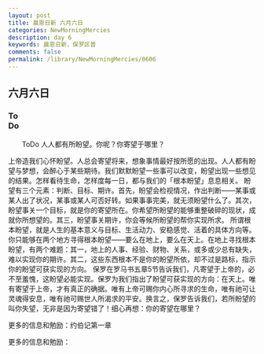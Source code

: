 ```yaml
---
layout: post
title: 晨恩日新 六月六日
categories: NewMorningMercies
description: day 6
keywords: 晨恩日新，保罗区普
comments: false
permalink: /library/NewMorningMercies/0606
---
```


## 六月六日

### To <br> Do

&emsp;&emsp;ToDo
人人都有所盼望。你呢？你寄望于哪里？
 
上帝造我们心怀盼望。人总会寄望将来，想象事情最好按所愿的出现。人人都有盼望与梦想，会醉心于某些期待。我们默默盼望一些事可以改变，盼望出现一些想见的结果。怎样看待生命，怎样度每一日，都与我们的「根本盼望」息息相关。
盼望有三个元素：判断、目标、期许。首先，盼望会检视情况，作出判断——某事或某人出了状况，某事或某人可否好转。如果事事完美，就无须盼望什么了。其次，盼望事关一个目标，就是你的寄望所在。你希望所盼望的能够重整破碎的现状，成就你所想望的。其三，盼望事关期许，你会等候所盼望的帮你实现所求。
所谓根本盼望，就是人生的基本意义与目标、生活动力、安稳感觉、活着的具体方向等。你只能够在两个地方寻得根本盼望——要么在地上，要么在天上。在地上寻找根本盼望，有两个难题：其一，地上的人事、经验、财物、关系，或多或少总有缺失，难以实现你的期许。其二，这些东西根本不是你的盼望所依，却不过是路标，指示你的盼望可获实现的方向。
保罗在罗马书五章5节告诉我们，凡寄望于上帝的，必不至羞愧，这盼望必能实现。保罗为我们指出了盼望可获实现的方向：在天上。唯有寄望于上帝，才有真正的确据。唯有上帝可赐你内心所寻求的生命，唯有祂可让灵魂得安息，唯有祂可赐世人所渴求的平安。换言之，保罗告诉我们，若所盼望的叫你失望，无非是因为寄望错了！细心再想：你的寄望在哪里？
 
更多的信息和勉励：约伯记第一章

更多的信息和勉励：[]()
